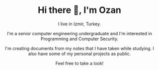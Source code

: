 <h1 align='center'> Hi there 👋, I'm Ozan </h1>

<p align='center'>
  I live in Izmir, Turkey.
</p>

<p align='center'>
  I'm a senior computer engineering undergraduate and I'm interested in Programming and Computer Security.
</p>
  
<p align='center'>
  I'm creating documents from my notes that I have taken while studying. 
  I also have some of my personal projects as public. 
</p>

<p align='center'>
  Feel free to take a look!
</p>
